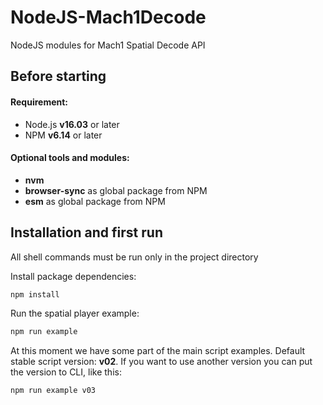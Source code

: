 # NodeJS-Mach1Decode

NodeJS modules for Mach1 Spatial Decode API

## Before starting

#### Requirement:

-   Node.js **v16.03** or later
-   NPM **v6.14** or later

#### Optional tools and modules:

-   **nvm**
-   **browser-sync** as global package from NPM
-   **esm** as global package from NPM

## Installation and first run

All shell commands must be run only in the project directory

Install package dependencies:

```sh
npm install

```

Run the spatial player example:

```sh
npm run example
```

At this moment we have some part of the main script examples. Default stable script version: **v02**. If you want to use another version you can put the version to CLI, like this:

```sh
npm run example v03
```
